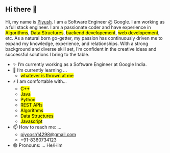 ## Hi there 👋
Hi, my name is [Piyush](https://piyush14298.github.io/). I am a Software Engineer @ Google. I am working as a full stack engineer. I am a passionate coder and have experience in <mark>Algorithms</mark>, <mark>Data Structures</mark>, <mark>backend developement</mark>, <mark>web developement</mark>, etc. As a natural born go-getter, my passion has continuously driven me to expand my knowledge, experience, and relationships. With a strong background and diverse skill set, I’m confident in the creative ideas and successful solutions I bring to the table. 


<!-- **piyush14298/piyush14298** is a ✨ _special_ ✨ repository because its `README.md` (this file) appears on your GitHub profile. -->

<!-- Here are some ideas to get you started: -->

- ✨ I’m currently working as a Software Engineer at Google India. 
- 🌱 I’m currently learning ...
    - <mark>whatever is thrown at me</mark>
- ⚡ I am comfortable with...
    - <mark>C++</mark>
    - <mark>Java</mark>
    - <mark>Python</mark>
    - <mark>REST APIs</mark>
    - <mark>Algorithms</mark>
    - <mark>Data Structures</mark>
    - <mark>Javascript</mark>
- 📫 How to reach me: ...
    - piyoosh14298@gmail.com
    - +91-8360734123
- 😄 Pronouns: ...
    He/Him



